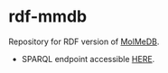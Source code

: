 # rdf-mmdb
Repository for RDF version of [MolMeDB](https://molmedb.upol.cz/). 


* SPARQL endpoint accessible [HERE](https://idsm.elixir-czech.cz/sparql/endpoint/molmedb). 


